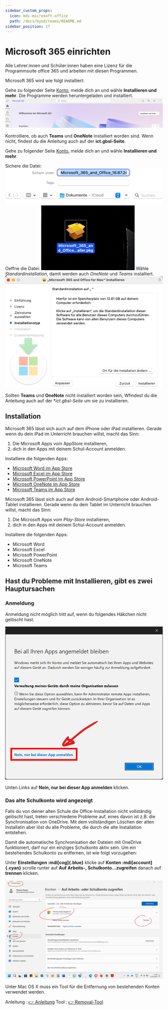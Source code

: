 ```yaml
---
sidebar_custom_props:
  icon: mdi-microsoft-office
  path: /docs/byod/teams/README.md
sidebar_position: 17
---
```


# Microsoft 365 einrichten

Alle Lehrer:innen und Schüler:innen haben eine Lizenz für die Programmsuite office 365 und arbeiten mit diesen Programmen.

Microsoft 365 wird wie folgt installiert:

<Tabs>
  <TabItem value="win" label="Windows">
 
Gehe zu folgender Seite [Konto](https://www.microsoft365.com/?auth=2&home=1), melde dich an und wähle __Installieren und mehr__. Die Programme werden heruntergeladen und installiert.
![](microsoftkonto.png)


Kontrolliere, ob auch **Teams** und **OneNote** installiert worden sind. Wenn nicht, findest du die Anleitung auch auf der **ict.gbsl-Seite**.

  </TabItem>
  <TabItem value="osx" label="Mac OS">
    
Gehe zu folgender Seite [Konto](https://www.microsoft365.com/?auth=2&home=1), melde dich an und wähle **Installieren und mehr**. 

Sichere die Datei:
![](officedownloadmac.png)
Oeffne die Datei:
![](office365pkgmac.png)
Wähle _Standardinstallation_, damit werden auch _OneNote_  und _Teams_ installiert.
![](installmac.png)

Sollten **Teams** und **OneNote** nicht installiert worden sein, Wfindest du die Anleitung auch auf der **ict.gbsl-Seite* um sie zu installieren.

  </TabItem>
  <TabItem value="ios" label="iOS">

## Installation

Microsoft 365 lässt sich auch auf dem iPhone oder iPad installieren. Gerade wenn du dein iPad im Unterricht brauchen willst, macht das Sinn:

1. Die Microsoft Apps vom AppStore installieren,
2. dich in den Apps mit deinem Schul-Account anmelden.

Installiere die folgenden Apps:

- [Microsoft Word im App Store][1]
- [Microsoft Excel im App Store][2]
- [Microsoft PowerPoint im App Store][3]
- [Microsoft OneNote im App Store][4]
- [Microsoft Teams im App Store][5]



[1]: https://apps.apple.com/ch/app/microsoft-word/id586447913
[2]: https://apps.apple.com/ch/app/microsoft-excel/id586683407
[3]: https://apps.apple.com/ch/app/microsoft-powerpoint/id586449534
[4]: https://apps.apple.com/ch/app/microsoft-onenote/id410395246
[5]: https://apps.apple.com/ch/app/microsoft-teams/id1113153706



  </TabItem>
  <TabItem value="android" label="Android">
Microsoft 365 lässt sich auch auf dem Android-Smartphone oder Android-Tablet installieren. Gerade wenn du dein Tablet im Unterricht brauchen willst, macht das Sinn:

1. Die Microsoft Apps vom _Play-Store_ installieren,
2. dich in den Apps mit deinem Schul-Account anmelden.

Installiere die folgenden Apps:
- Microsoft Word
- Microsoft Excel
- Microsoft PowerPoint
- Microsoft OneNote
- Microsoft Teams


</TabItem>
</Tabs>



## Hast du Probleme mit Installieren, gibt es zwei Hauptursachen

### Anmeldung

Anmeldung nicht möglich tritt auf, wenn du folgendes Häkchen nicht gelöscht hast.

![--width=350px](./images/login-screen-o365.png)

Unten Links auf __Nein, nur bei dieser App anmelden__ klicken.

### Das alte Schulkonto wird angezeigt

Falls du von deiner alten Schule die Office-Installation nicht vollständig gelöscht hast, treten verschiedene Probleme auf, eines davon ist z.B. die Synchronisation von OneDrive. Mit dem vollständigen Löschen der alten Installatin aber löst du alle Probleme, die durch die alte Installation entstehen.

Damit die automatische Synchronisation der Dateien mit OneDrive funktioniert, darf nur ein einziges Schulkonto aktiv sein. Um ein bestehendes Schulkonto zu entfernen, ist wie folgt vorzugehen:

<Tabs groupId="os">
  <TabItem value="win" label="Windows">

Unter __Einstellungen :mdi[cog]{.blue}__ klicke auf __Konten :mdi[account]{.cyan}__ scrolle runter auf __Auf Arbeits-, Schulkonto...zugreifen__ danach auf __trennen__ klicken.

![Anleitung](./Schulkonto2.png)

  </TabItem>
  <TabItem value="osx" label="Mac">

Unter Mac OS X muss ein Tool für die Entfernung von bestehenden Konten verwendet werden. 

Anleitung
: [👉 Anleitung](https://support.microsoft.com/de-de/office/entfernen-von-office-lizenzdateien-auf-einem-mac-b032c0f6-a431-4dad-83a9-6b727c03b193)
Tool
: [👉 Removal-Tool](https://go.microsoft.com/fwlink/?linkid=849815)


  </TabItem>
</Tabs>
